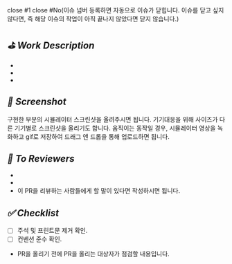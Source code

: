 close #1 
close #No(이슈 넘버 등록하면 자동으로 이슈가 닫힙니다. 이슈를 닫고 싶지 않다면, 즉 해당 이슈의 작업이 아직 끝나지 않았다면 닫지 않습니다.)

## *⛳️ Work Description*
- 
- 
- 

 
## *📸 Screenshot*

구현한 부분의 시뮬레이터 스크린샷을 올려주시면 됩니다. 기기대응을 위해 사이즈가 다른 기기별로 스크린샷을 올리기도 합니다. 움직이는 동작일 경우, 시뮬레이터 영상을 녹화하고 gif로 저장하여 드래그 앤 드롭을 통해 업로드하면 됩니다. 

## *📢 To Reviewers*
- 
- 
- 이 PR을 리뷰하는 사람들에게 할 말이 있다면 작성하시면 됩니다. 

## *✅ Checklist*
- [ ] 주석 및 프린트문 제거 확인.
- [ ] 컨벤션 준수 확인.
- PR을 올리기 전에 PR을 올리는 대상자가 점검할 내용입니다.
